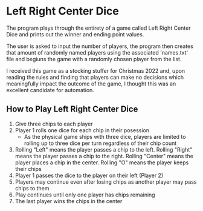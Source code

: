 # Left Right Center Dice

The program plays through the entirety of a game called Left Right Center Dice and prints out the winner and ending point values.

The user is asked to input the number of players, the program then creates that amount of randomly named players using the associated 'names.txt' file and begiuns the game with a randomly chosen player from the list.

I received this game as a stocking stuffer for Christmas 2022 and, upon reading the rules and finding that players can make no decisions which meaningfully impact the outcome of the game, I thought this was an excellent candidate for automation.

## How to Play Left Right Center Dice
1. Give three chips to each player
2. Player 1 rolls one dice for each chip in their posession
    * As the physical game ships with three dice, players are limited to rolling up to three dice per turn regardless of their chip count
3. Rolling "Left" means the player passes a chip to the left. Rolling "Right" means the player passes a chip to the right. Rolling "Center" means the player places a chip in the center. Rolling "O" means the player keeps their chips
4. Player 1 passes the dice to the player on their left (Player 2)
5. Players may continue even after losing chips as another player may pass chips to them
6. Play continues until only one player has chips remaining
7. The last player wins the chips in the center